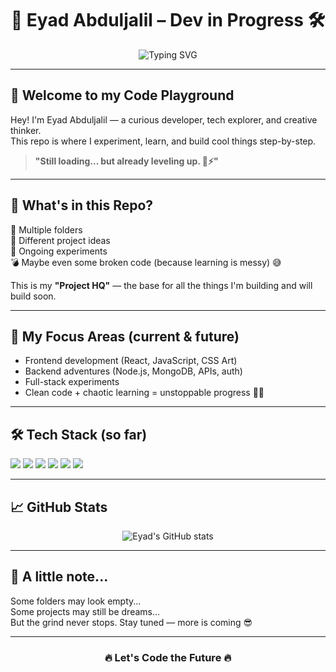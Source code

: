 <h1 align="center">🚀 Eyad Abduljalil – Dev in Progress 🛠️</h1>

<p align="center">
  <img src="https://readme-typing-svg.demolab.com?font=Fira+Code&size=24&duration=3000&pause=1000&center=true&vCenter=true&width=435&lines=Building+My+Dev+Empire...;Backend+%2B+Frontend+Coming+Soon!;Learning+%F0%9F%94%A5+Growing+%F0%9F%8C%B1+Creating" alt="Typing SVG" />
</p>

---

## 👋 Welcome to my Code Playground

Hey! I'm Eyad Abduljalil — a curious developer, tech explorer, and creative thinker.  
This repo is where I experiment, learn, and build cool things step-by-step.

> **"Still loading... but already leveling up. 🧠⚡"**

---

## 📂 What's in this Repo?

📁 Multiple folders  
🎯 Different project ideas  
🧪 Ongoing experiments  
💣 Maybe even some broken code (because learning is messy) 😅

This is my **"Project HQ"** — the base for all the things I'm building and will build soon.

---

## 🧠 My Focus Areas (current & future)

- Frontend development (React, JavaScript, CSS Art)
- Backend adventures (Node.js, MongoDB, APIs, auth)
- Full-stack experiments
- Clean code + chaotic learning = unstoppable progress 🧠🔥

---

## 🛠️ Tech Stack (so far)

<p align="left">
  <img src="https://img.shields.io/badge/HTML5-E34F26?style=for-the-badge&logo=html5&logoColor=white"/>
  <img src="https://img.shields.io/badge/CSS3-1572B6?style=for-the-badge&logo=css3&logoColor=white"/>
  <img src="https://img.shields.io/badge/JavaScript-F7DF1E?style=for-the-badge&logo=javascript&logoColor=black"/>
  <img src="https://img.shields.io/badge/React-20232A?style=for-the-badge&logo=react&logoColor=61DAFB"/>
  <img src="https://img.shields.io/badge/Node.js-339933?style=for-the-badge&logo=nodedotjs&logoColor=white"/>
  <img src="https://img.shields.io/badge/Git-F05032?style=for-the-badge&logo=git&logoColor=white"/>
</p>

---

## 📈 GitHub Stats

<p align="center">
  <img src="https://github-readme-stats.vercel.app/api?username=EyadAbduljalil&show_icons=true&theme=tokyonight" alt="Eyad's GitHub stats" />
</p>

---

## 🧩 A little note...

Some folders may look empty...  
Some projects may still be dreams...  
But the grind never stops. Stay tuned — more is coming 😎

---

<h3 align="center">🔥 Let's Code the Future 🔥</h3>

